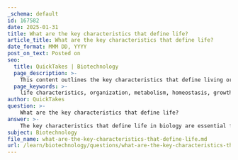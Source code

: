 ```yaml
---
_schema: default
id: 167582
date: 2025-01-31
title: What are the key characteristics that define life?
article_title: What are the key characteristics that define life?
date_format: MMM DD, YYYY
post_on_text: Posted on
seo:
  title: QuickTakes | Biotechnology
  page_description: >-
    This content outlines the key characteristics that define living organisms in biology, including organization, metabolism, homeostasis, growth and development, reproduction, response to stimuli, and adaptation through evolution.
  page_keywords: >-
    life characteristics, organization, metabolism, homeostasis, growth, development, reproduction, response to stimuli, adaptation, evolution
author: QuickTakes
question: >-
    What are the key characteristics that define life?
answer: >-
    The key characteristics that define life in biology are essential for distinguishing living organisms from non-living entities. These characteristics include:\n\n1. **Organization**: Living organisms exhibit a complex and organized structure, typically at the cellular level. Cells are the basic units of life, and they can be unicellular (single-celled organisms) or multicellular (organisms composed of many cells).\n\n2. **Metabolism**: All living organisms undergo metabolic processes, which involve chemical reactions that convert food into energy. Metabolism includes both anabolism (building up) and catabolism (breaking down) of substances.\n\n3. **Homeostasis**: Living organisms maintain a stable internal environment despite changes in external conditions. This regulation of internal conditions is crucial for survival and involves processes such as temperature regulation, pH balance, and hydration.\n\n4. **Growth and Development**: Living organisms grow and develop according to specific instructions coded in their DNA. This growth can be seen in the increase in size and the differentiation of cells into specialized types.\n\n5. **Reproduction**: The ability to produce new individuals, either sexually or asexually, is a fundamental characteristic of life. This ensures the continuation of a species.\n\n6. **Response to Stimuli**: Organisms can respond to environmental changes or stimuli, which is essential for survival. This includes movement towards or away from stimuli, such as light or food.\n\n7. **Adaptation through Evolution**: Over generations, living organisms can adapt to their environment through the process of evolution. This characteristic allows species to survive and thrive in changing conditions.\n\nThese characteristics collectively define what it means to be alive and are fundamental to the study of biology.
subject: Biotechnology
file_name: what-are-the-key-characteristics-that-define-life.md
url: /learn/biotechnology/questions/what-are-the-key-characteristics-that-define-life
---
```


&nbsp;